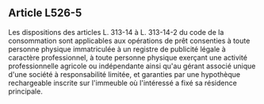 Article L526-5
----
Les dispositions des articles L. 313-14 à L. 313-14-2 du code de la consommation
sont applicables aux opérations de prêt consenties à toute personne physique
immatriculée à un registre de publicité légale à caractère professionnel, à
toute personne physique exerçant une activité professionnelle agricole ou
indépendante ainsi qu'au gérant associé unique d'une société à responsabilité
limitée, et garanties par une hypothèque rechargeable inscrite sur l'immeuble où
l'intéressé a fixé sa résidence principale.
